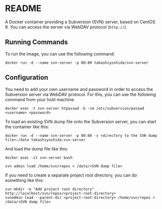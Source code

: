 # README

A Docker container providing a Subversion (SVN) server, based on CentOS 8. You can access the server via WebDAV protocol (`http://`).

## Running Commands

To run the image, you can use the following command:

```
docker run -d --name svn-server -p 80:80 takashiyoshida/svn-server
```

## Configuration

You need to add your own username and password in order to access the Subversion server via WebDAV protocol. For this, you can use the following command from your host machine.

```
docker exec -t svn-server htpasswd -b -cm /etc/subversion/passwd <username> <password>
```

To load an existing SVN dump file onto the Subversion server, you can start the container like this:

```
docker run -d --name svn-server -p 80:80 -v <directory to the SVN dump file>:/data takashiyoshida:svn-server
```

And load the dump file like this:

```
docker exec -it svn-server bash
```

```
svn admin load /home/svn/repos < /data/<SVN dump file>
```

If you need to create a separate project root directory, you can do something like this:

```
svn mkdir -m "Add project root directory" http://localhost/svn/repos/<project-root-directory>
svnadmin load --parent-dir <project-root-directory> /home/svn/repos < /data/<SVN dump file>
```

